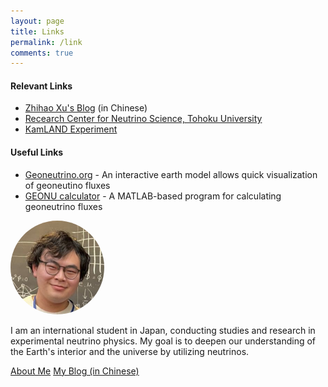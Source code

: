 ```yaml
---
layout: page
title: Links
permalink: /link
comments: true
---
```


<div class="row justify-content-between">
<div class="col-md-8 pr-5">

<h4>Relevant Links</h4>

<ul>
  <li><a href="https://kyochigo.com/" target="_blank">Zhihao Xu's Blog</a> (in Chinese)</li>
  <li><a href="https://www.awa.tohoku.ac.jp/rcns/INDEX_TOP_eng.html" target="_blank">Recearch Center for Neutrino Science, Tohoku University</a></li>
  <li><a href="https://www.awa.tohoku.ac.jp/en/kamland/" target="_blank">KamLAND Experiment</a></li>
</ul>


<h4>Useful Links</h4>

<ul>
  <li><a href="https://geoneutrinos.org/" target="_blank">Geoneutrino.org</a> - An interactive earth model allows quick visualization of geoneutino fluxes</li>
  <li><a href="https://geonucalculator.wstd.io/" target="_blank">GEONU calculator</a> - A MATLAB-based program for calculating geoneutrino fluxes</li>
</ul>


</div>

<div class="col-md-4">

<div class="sticky-top sticky-top-80">

<img src="assets/images/ZhihaoXu.png" alt="Zhihao Xu" style="width: 150px; border-radius: 50%; margin: 0 auto;"><br>
  <p>I am an international student in Japan, conducting studies and research in experimental neutrino physics.
    My goal is to deepen our understanding of the Earth's interior and the universe by utilizing neutrinos.</p>
<a target="_blank" href="https://kyochigo.github.io/about" class="btn btn-danger">About Me</a>
<a target="_blank" href="https://kyochigo.com/" class="btn btn-warning">My Blog (in Chinese)</a>

</div>
</div>
</div>
